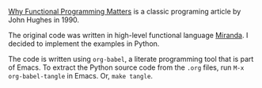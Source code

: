 [Why Functional Programming Matters](https://www.cs.kent.ac.uk/people/staff/dat/miranda/whyfp90.pdf) is a classic programing article by John Hughes in 1990.

The original code was written in high-level functional language [Miranda](https://en.wikipedia.org/wiki/Miranda_(programming_language)). I decided to implement the examples in Python. 

The code is written using `org-babel`, a literate programming tool that is part of Emacs. To extract the Python source code from the `.org` files, run `M-x org-babel-tangle` in Emacs. Or, `make tangle`.
